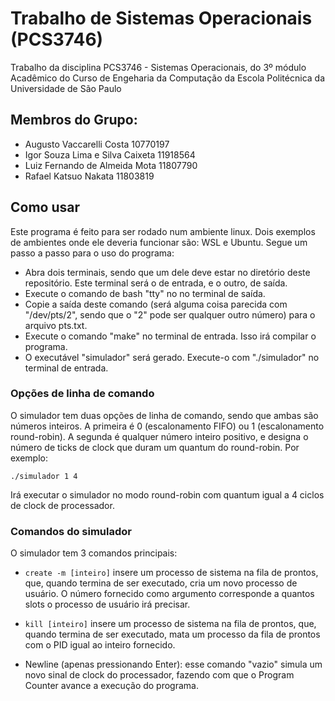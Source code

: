 # Trabalho de Sistemas Operacionais (PCS3746)

Trabalho da disciplina PCS3746 - Sistemas Operacionais, do 3º módulo Acadêmico do Curso de Engeharia da Computação da Escola Politécnica da Universidade de São Paulo

## Membros do Grupo:

- Augusto Vaccarelli Costa  10770197
- Igor Souza Lima e Silva Caixeta 11918564
- Luiz Fernando de Almeida Mota 11807790
- Rafael Katsuo Nakata 11803819

## Como usar

Este programa é feito para ser rodado num ambiente linux. Dois exemplos de ambientes onde ele deveria funcionar são: WSL e Ubuntu. Segue um passo a passo para o uso do programa:

- Abra dois terminais, sendo que um dele deve estar no diretório deste repositório. Este terminal será o de entrada, e o outro, de saída.
- Execute o comando de bash "tty" no no terminal de saída.
- Copie a saída deste comando (será alguma coisa parecida com "/dev/pts/2", sendo que o "2" pode ser qualquer outro número) para o arquivo pts.txt.
- Execute o comando "make" no terminal de entrada. Isso irá compilar o programa.
- O executável "simulador" será gerado. Execute-o com "./simulador" no terminal de entrada.

### Opções de linha de comando

O simulador tem duas opções de linha de comando, sendo que ambas são números inteiros. A primeira é 0 (escalonamento FIFO) ou 1 (escalonamento round-robin). A segunda é qualquer número inteiro positivo, e designa o número de ticks de clock que duram um quantum do round-robin. Por exemplo:

```./simulador 1 4```

Irá executar o simulador no modo round-robin com quantum igual a 4 ciclos de clock de processador.

### Comandos do simulador

O simulador tem 3 comandos principais:
- `create -m [inteiro]` insere um processo de sistema na fila de prontos, que, quando termina de ser executado, cria um novo processo de usuário. O número fornecido como argumento corresponde a quantos slots o processo de usuário irá precisar.

- `kill [inteiro]` insere um processo de sistema na fila de prontos, que, quando termina de ser executado, mata um processo da fila de prontos com o PID igual ao inteiro fornecido.

- Newline (apenas pressionando Enter): esse comando "vazio" simula um novo sinal de clock do processador, fazendo com que o Program Counter avance a execução do programa.